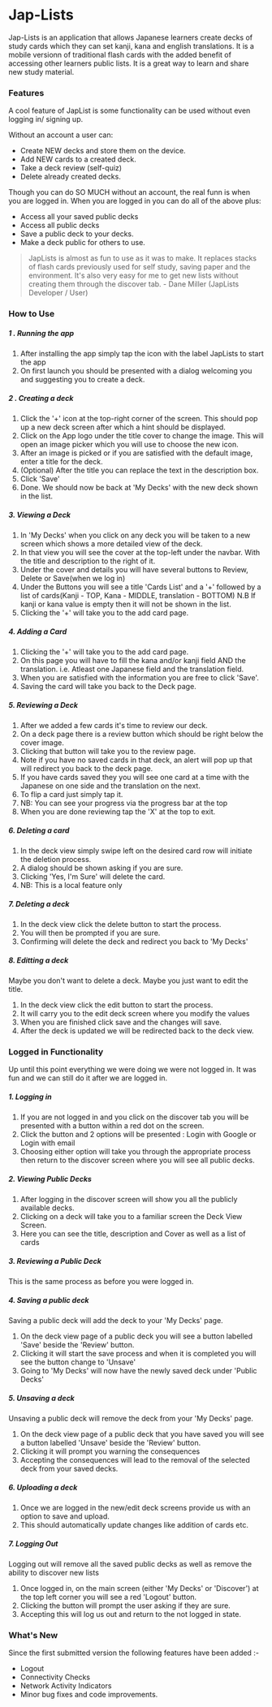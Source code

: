 # Jap-Lists

Jap-Lists is an application that allows Japanese learners create decks of study cards which they can set kanji, kana and english translations. It is a mobile versionn of traditional flash cards with the added benefit of accessing other learners public lists. It is a great way to learn and share new study material.

### Features
A cool feature of JapList is some functionality can be used without even logging in/ signing up.

Without an account a user can:
  - Create NEW decks and store them on the device.
  - Add NEW cards to a created deck.
  - Take a deck review (self-quiz)
  - Delete already created decks.
   
Though you can do SO MUCH without an account, the real funn is when you are logged in. When you are logged in you can do all of the above plus:
  - Access all your saved public decks
  - Access all public decks
  - Save a public deck to your decks.
  - Make a deck public for others to use.


> JapLists is almost as fun to use as it was to make.
> It replaces stacks of flash cards previously used for self study,
> saving paper and the environment.
> It's also very easy for me to get new lists without creating them 
> through the discover tab.
> \- Dane Miller (JapLists Developer / User)


### How to Use

##### 1 . Running the app
1. After installing the app simply tap the icon with the label JapLists to start the app
2. On first launch you should be presented with a dialog welcoming you and suggesting you to create a deck.
##### 2 . Creating a deck
1. Click the '+' icon at the top-right corner of the screen. This should pop up a new deck screen after which a hint should be displayed.
2. Click on the App logo under the title cover to change the image. This will open an image picker which you will use to choose the new icon.
3. After an image is picked or if you are satisfied with the default image, enter a title for the deck.
4. (Optional) After the title you can replace the text in the description box.
5. Click 'Save'
6. Done. We should now be back at 'My Decks' with the new deck shown in the list.

##### 3. Viewing a Deck
1. In 'My Decks' when you click on any deck you will be taken to a new screen which shows a more detailed view of the deck.
2. In that view you will see the cover at the top-left under the navbar. With the title and description to the right of it.
3. Under the cover and details you will have several buttons to Review, Delete or Save(when we log in)
4. Under the Buttons you will see a title 'Cards List' and a '+' followed by a list of cards(Kanji - TOP, Kana - MIDDLE, translation - BOTTOM) N.B If kanji or kana value is empty then it will not be shown in the list.
5. Clicking the '+' will take you to the add card page.
##### 4. Adding a Card
1. Clicking the '+' will take you to the add card page.
2. On this page you will have to fill the kana and/or kanji field AND the translation. i.e. Atleast one Japanese field and the translation field.
3. When you are satisfied with the information you are free to click 'Save'.
4. Saving the card will take you back to the Deck page.
##### 5. Reviewing a Deck
1. After we added a few cards it's time to review our deck.
2. On a deck page there is a review button which should be right below the cover image.
3. Clicking that button will take you to the review page.
4. Note if you have no saved cards in that deck, an alert will pop up that will redirect you back to the deck page.
5. If you have cards saved they you will see one card at a time with the Japanese on one side and the translation on the next.
6. To flip a card just simply tap it.
7. NB: You can see your progress via the progress bar at the top
8. When you are done reviewing tap the 'X' at the top to exit.
##### 6. Deleting a card
1. In the deck view simply swipe left on the desired card row will initiate the deletion process.
2. A dialog should be shown asking if you are sure. 
3. Clicking 'Yes, I'm Sure' will delete the card.
4. NB: This is a local feature only
##### 7. Deleting a deck
1. In the deck view click the delete button to start the process.
2. You will then be prompted if you are sure.
3. Confirming will delete the deck and redirect you back to 'My Decks'
##### 8. Editting a deck
Maybe you don't want to delete a deck. Maybe you just want to edit the title.
1. In the deck view click the edit button to start the process.
2. It will carry you to the edit deck screen where you modify the values
3. When you are finished click save and the changes will save.
4. After the deck is updated we will be redirected back to the deck view.

### Logged in Functionality
Up until this point everything we were doing we were not logged in. It was fun and we can still do it after we are logged in.
##### 1. Logging in
1. If you are not logged in and you click on the discover tab you will be presented with a button within a red dot on the screen.
2. Click the button and 2 options will be presented : Login with Google or Login with email
3. Choosing either option will take you through the appropriate process then return to the discover screen where you will see all public decks.
##### 2. Viewing Public Decks
1. After logging in the discover screen will show you all the publicly available decks.
2. Clicking on a deck will take you to a familiar screen the Deck View Screen.
3. Here you can see the title, description and Cover as well as a list of cards
##### 3. Reviewing a Public Deck
This is the same process as before you were logged in.
##### 4. Saving a public deck
Saving a public deck will add the deck to your 'My Decks' page.
1. On the deck view page of a public deck you will see a button labelled 'Save' beside the 'Review' button.
2. Clicking it will start the save process and when it is completed you will see the button change to 'Unsave'
3. Going to 'My Decks' will now have the newly saved deck under 'Public Decks'
##### 5. Unsaving a deck
Unsaving a public deck will remove the deck from your 'My Decks' page.
1. On the deck view page of a public deck that you have saved you will see a button labelled 'Unsave' beside the 'Review' button.
2. Clicking it will prompt you warning the consequences
3. Accepting the consequences will lead to the removal of the selected deck from your saved decks.
##### 6. Uploading a deck
1. Once we are logged in the new/edit deck screens provide us with an option to save and upload.
2. This should automatically update changes like addition of cards etc.
##### 7. Logging Out
Logging out will remove all the saved public decks as well as remove the ability to discover new lists
1. Once logged in, on the main screen (either 'My Decks' or 'Discover') at the top left corner you will see a red 'Logout' button.
2. Clicking the button will prompt the user asking if they are sure.
3. Accepting this will log us out and return to the not logged in state.

### What's New
Since the first submitted version the following features have been added :-
- Logout
- Connectivity Checks
- Network Activity Indicators
- Minor bug fixes and code improvements.

















